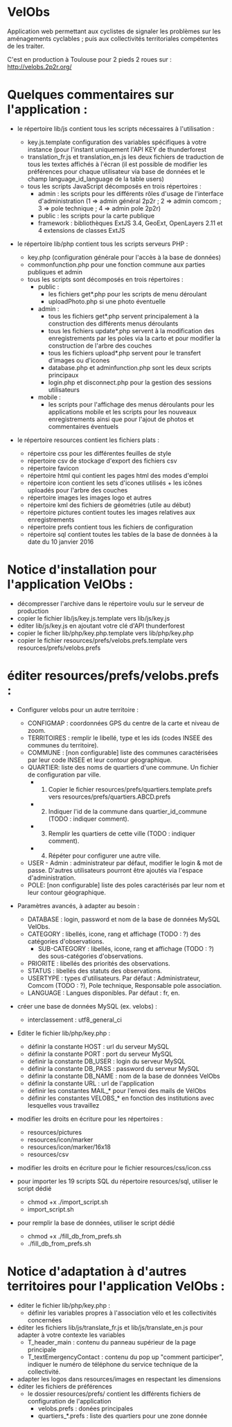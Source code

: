 VelObs
========

Application web permettant aux cyclistes de signaler les problèmes sur les aménagements cyclables ; puis aux collectivités territoriales compétentes de les traiter.

C'est en production à Toulouse pour 2 pieds 2 roues sur : http://velobs.2p2r.org/

# Quelques commentaires sur l'application :

* le répertoire lib/js contient tous les scripts nécessaires à l'utilisation :
    * key.js.template configuration des variables spécifiques à votre instance (pour l'instant uniquement l'API KEY de thunderforest
    * translation_fr.js et translation_en.js les deux fichiers de traduction de tous les textes affichés à l'écran (il est possible de modifier les préférences pour chaque utilisateur via base de données et le champ language_id_language de la table users)
    * tous les scripts JavaScript décomposés en trois répertoires :
        * admin : les scripts pour les différents rôles d'usage de l'interface d'administration (1 => admin général 2p2r ; 2 => admin comcom ; 3 => pole technique ; 4 => admin pole 2p2r)
        * public : les scripts pour la carte publique
        * framework : bibliothèques ExtJS 3.4, GeoExt, OpenLayers 2.11 et 4 extensions de classes ExtJS

 * le répertoire lib/php contient tous les scripts serveurs PHP :
    * key.php (configuration générale pour l'accès à la base de données)
    * commonfunction.php pour une fonction commune aux parties publiques et admin
    * tous les scripts sont décomposés en trois répertoires :
        * public :
            * les fichiers get*.php pour les scripts de menu déroulant
            * uploadPhoto.php si une photo éventuelle
        * admin :
            * tous les fichiers get*.php servent principalement à la construction des différents menus déroulants
            * tous les fichiers update*.php servent à la modification des enregistrements par les poles via la carto et pour modifier la construction de l'arbre des couches
            * tous les fichiers upload*.php servent pour le transfert d'images ou d'icones
            * database.php et adminfunction.php sont les deux scripts principaux
            * login.php et disconnect.php pour la gestion des sessions utilisateurs
        * mobile :
            * les scripts pour l'affichage des menus déroulants pour les applications mobile et les scripts pour les nouveaux enregistrements ainsi que pour l'ajout de photos et commentaires éventuels

 * le répertoire resources contient les fichiers plats :
    * répertoire css pour les différentes feuilles de style
    * répertoire csv de stockage d'export des fichiers csv
    * répertoire favicon
    * répertoire html qui contient les pages html des modes d'emploi
    * répertoire icon contient les sets d'icones utilisés + les icônes uploadés pour l'arbre des couches
    * répertoire images les images logo et autres
    * répertoire kml des fichiers de géométries (utile au début)
    * répertoire pictures contient toutes les images relatives aux enregistrements
    * répertoire prefs contient tous les fichiers de configuration
    * répertoire sql contient toutes les tables de la base de données à la date du 10 janvier 2016
   
#   Notice d'installation pour l'application VelObs :

 * décompresser l'archive dans le répertoire voulu sur le serveur de production
 * copier le fichier lib/js/key.js.template vers lib/js/key.js
 * éditer lib/js/key.js en ajoutant votre clé d'API thunderforest
 * copier le ficher lib/php/key.php.template vers lib/php/key.php
 * copier le fichier resources/prefs/velobs.prefs.template vers resources/prefs/velobs.prefs

#   éditer resources/prefs/velobs.prefs :

 * Configurer velobs pour un autre territoire :
 	* CONFIGMAP : coordonnées GPS du centre de la carte et niveau de zoom.
 	* TERRITOIRES : remplir le libellé, type et les ids (codes INSEE des communes du territoire).
 	* COMMUNE : [non configurable] liste des communes caractérisées par leur code INSEE et leur contour géographique.
    * QUARTIER: liste des noms de quartiers d'une commune. Un fichier de configuration par ville.
    	* 1. Copier le fichier resources/prefs/quartiers.template.prefs vers resources/prefs/quartiers.ABCD.prefs
    	* 2. Indiquer l'id de la commune dans quartier_id_commune (TODO : indiquer comment).
    	* 3. Remplir les quartiers de cette ville (TODO : indiquer comment).
    	* 4. Répéter pour configurer une autre ville.
 	* USER - Admin : administrateur par défaut, modifier le login & mot de passe. D'autres utilisateurs pourront être ajoutés via l'espace d'administration.
    * POLE: [non configurable] liste des poles caractérisés par leur nom et leur contour géographique.
 
 * 	Paramètres avancés, à adapter au besoin : 	
 	* DATABASE : login, password et nom de la base de données MySQL VelObs.
 	* CATEGORY : libellés, icone, rang et affichage (TODO : ?) des catégories d'observations.
 		* SUB-CATEGORY : libellés, icone, rang et affichage (TODO : ?) des sous-catégories d'observations.
 	* PRIORITE : libellés des priorités des observations.
 	* STATUS :  libellés des statuts des observations.
 	* USERTYPE : types d'utilisateurs. Par défaut : Administrateur, Comcom (TODO : ?), Pole technique, Responsable pole association.
    * LANGUAGE : Langues disponibles. Par défaut : fr, en.
 * créer une base de données MySQL (ex. velobs) :
    * interclassement : utf8_general_ci
 * Editer le fichier lib/php/key.php :
    * définir la constante HOST : url du serveur MySQL
    * définir la constante PORT : port du serveur MySQL
    * définir la constante DB_USER : login du serveur MySQL
    * définir la constante DB_PASS : password du serveur MySQL
    * définir la constante DB_NAME : nom de la base de données VelObs
    * définir la constante URL : url de l'application
    * définir les constantes  MAIL_* pour l'envoi des mails de VélObs
    * définir les constantes VELOBS_* en fonction des institutions avec lesquelles vous travaillez
 * modifier les droits en écriture pour les répertoires :
    * resources/pictures
    * resources/icon/marker
    * resources/icon/marker/16x18
    * resources/csv
 * modifier les droits en écriture pour le fichier resources/css/icon.css
 * pour importer les 19 scripts SQL du répertoire resources/sql, utiliser le script dédié
 	* chmod +x ./import_script.sh
 	* import_script.sh
 * pour remplir la base de données, utiliser le script dédié
 	* chmod +x ./fill_db_from_prefs.sh
 	* ./fill_db_from_prefs.sh 
 
#   Notice d'adaptation à d'autres territoires pour l'application VelObs :

  * éditer le fichier lib/php/key.php :  
     * définir les variables propres à l'association vélo et les collectivités concernées
  * éditer les fichiers  lib/js/translate_fr.js et lib/js/translate_en.js pour adapter à votre contexte les variables
     * T_header_main : contenu du panneau supérieur de la page principale
     * T_textEmergencyContact : contenu du pop up "comment participer", indiquer le numéro de téléphone du service technique de la collectivité.
  * adapter les logos dans resources/images en respectant les dimensions    
  * éditer les fichiers de préférences
     * le dossier resources/prefs/ contient les différents fichiers de configuration de l'application
        * velobs.prefs : donées principales
        * quartiers_*.prefs : liste des quartiers pour une zone donnée
